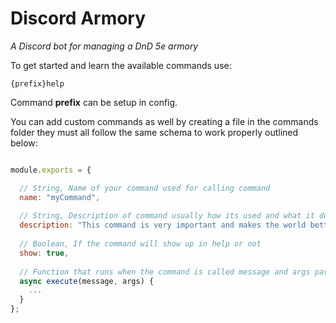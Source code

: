 # Discord Armory

*A Discord bot for managing a DnD 5e armory*

To get started and learn the available commands use:

```
{prefix}help
```

Command **prefix** can be setup in config. 


You can add custom commands as well by creating a file in the commands folder they must all follow the same schema to work properly outlined below:

```js

module.exports = {

  // String, Name of your command used for calling command
  name: "myCommand",
  
  // String, Description of command usually how its used and what it does
  description: "This command is very important and makes the world better syntax {prefix}myCommand",
  
  // Boolean, If the command will show up in help or not
  show: true,
  
  // Function that runs when the command is called message and args paramaters are passed into here
  async execute(message, args) {
  	...
  }
};

```

